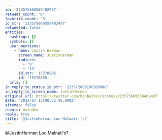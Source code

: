 ```yaml
---
id: '223575669559402497'
retweet_count: '0'
favorite_count: '0'
id_str: '223575669559402497'
retweeted: false
entities:
  hashtags: []
  symbols: []
  user_mentions:
    - name: Justin Herman
      screen_name: JustinHerman
      indices:
        - '0'
        - '13'
      id_str: '15378805'
      id: '15378805'
  urls: []
in_reply_to_status_id_str: '223572009190309888'
in_reply_to_screen_name: JustinHerman
original_url: https://twitter.com/benbalter/status/223575669559402497
date: '2012-07-13T00:32:48.000Z'
sitemap: false
robots: noindex
reply: true
title: '@JustinHerman Lou Malnati''s?'
---
```


@JustinHerman Lou Malnati's?